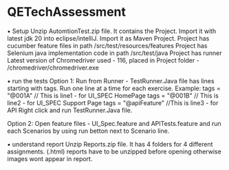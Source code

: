 # QETechAssessment

▪ Setup
Unzip AutomtionTest.zip file. It contains the Project.
Import it with latest jdk 20 into eclipse/intelliJ. Import it as Maven Project.
Project has cucumber feature files in path /src/test/resources/features
Project has Selenium java implementation code in path /src/test/java
Project has runner
Latest version of Chromedriver used - 116, placed in Project folder - /chromedriver/chromedriver.exe

▪ run the tests
Option 1: Run from Runner -
TestRunner.Java file has lines starting with tags. Run one line at a time for each exercise.
Example:
tags = "@001A" // This is line1 - for UI_SPEC HomePage
tags = "@001B" // This is line2 - for UI_SPEC Support Page
tags = "@apiFeature" //This is line3 - for API
Right click and run TestRunner.Java file.

Option 2: Open feature files -  UI_Spec.feature and APITests.feature and run each Scenarios by using run betton next to Scenario line.

▪ understand report
Unzip Reports.zip file. It has 4 folders for 4 different assignments. (.html) reports have to be unzipped before opening otherwise images wont appear in report.

